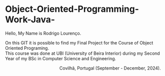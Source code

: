 # Object-Oriented-Programming-Work-Java-

Hello, My Name is Rodrigo Lourenço. <br>

On this GIT it is possible to find my Final Project for the Course of Object Oriented Programing. <br>
This course was done at UBI (University of Beira Interior) during my Second Year of my BSc in Computer Science and Engineering. <br>

<p align="right">Covilhã, Portugal (September - December, 2024).</p>
